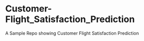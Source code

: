 # Customer-Flight_Satisfaction_Prediction
A Sample Repo showing Customer Flight Satisfaction Prediction
